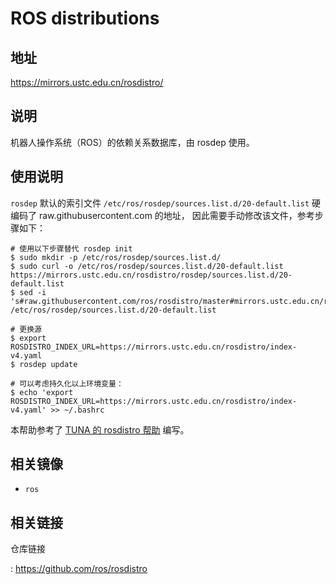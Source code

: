 # ROS distributions

## 地址

<https://mirrors.ustc.edu.cn/rosdistro/>

## 说明

机器人操作系统（ROS）的依赖关系数据库，由 rosdep 使用。

## 使用说明

`rosdep` 默认的索引文件 `/etc/ros/rosdep/sources.list.d/20-default.list`
硬编码了 raw.githubusercontent.com 的地址，
因此需要手动修改该文件，参考步骤如下：

    # 使用以下步骤替代 rosdep init
    $ sudo mkdir -p /etc/ros/rosdep/sources.list.d/
    $ sudo curl -o /etc/ros/rosdep/sources.list.d/20-default.list https://mirrors.ustc.edu.cn/rosdistro/rosdep/sources.list.d/20-default.list
    $ sed -i 's#raw.githubusercontent.com/ros/rosdistro/master#mirrors.ustc.edu.cn/rosdistro#g' /etc/ros/rosdep/sources.list.d/20-default.list

    # 更换源
    $ export ROSDISTRO_INDEX_URL=https://mirrors.ustc.edu.cn/rosdistro/index-v4.yaml
    $ rosdep update

    # 可以考虑持久化以上环境变量：
    $ echo 'export ROSDISTRO_INDEX_URL=https://mirrors.ustc.edu.cn/rosdistro/index-v4.yaml' >> ~/.bashrc

本帮助参考了 [TUNA 的 rosdistro
帮助](https://mirrors.tuna.tsinghua.edu.cn/help/rosdistro/) 编写。

## 相关镜像

-   `ros`

## 相关链接

仓库链接

:   <https://github.com/ros/rosdistro>
